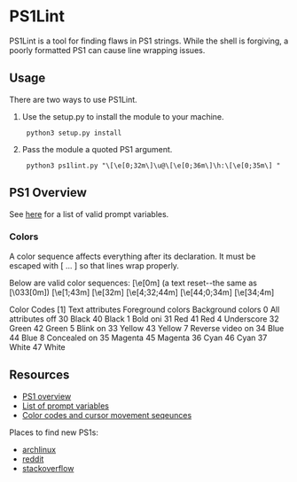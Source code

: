 # PS1Lint

PS1Lint is a tool for finding flaws in PS1 strings. While the shell is forgiving, a poorly formatted PS1 can cause line wrapping issues.

## Usage

There are two ways to use PS1Lint.

1. Use the setup.py to install the module to your machine.

        python3 setup.py install

2. Pass the module a quoted PS1 argument.

        python3 ps1lint.py "\[\e[0;32m\]\u@\[\e[0;36m\]\h:\[\e[0;35m\] "

## PS1 Overview 

See [here](http://www.gnu.org/software/bash/manual/html_node/Printing-a-Prompt.html) for a list of valid prompt variables.

### Colors

A color sequence affects everything after its declaration.
It must be escaped with \[ ... \] so that lines wrap properly.

Below are valid color sequences:
    \[\e[0m\] (a text reset--the same as \[\033[0m\])
    \[\e[1;43m\]
    \[\e[32m\]
    \[\e[4;32;44m\]
    \[\e[44;0;34m\]
    \[\e[34;4m\]

Color Codes [1]
        Text attributes         Foreground colors   Background colors
        0 All attributes off    30 Black            40 Black
        1 Bold oni              31 Red              41 Red
        4 Underscore            32 Green            42 Green
        5 Blink on              33 Yellow           43 Yellow
        7 Reverse video on      34 Blue             44 Blue
        8 Concealed on          35 Magenta          45 Magenta
                                36 Cyan             46 Cyan
                                37 White            47 White

## Resources 

* [PS1 overview](http://www.ibm.com/developerworks/linux/library/l-tip-prompt/)
* [List of prompt variables](http://www.gnu.org/software/bash/manual/html_node/Printing-a-Prompt.html)
* [Color codes and cursor movement seqeunces](http://ascii-table.com/ansi-escape-sequences.php)

Places to find new PS1s:
* [archlinux](https://bbs.archlinux.org/viewtopic.php?id=50885)
* [reddit](http://www.reddit.com/r/programming/comments/697cu/bash_users_what_do_you_have_for_your_ps1/)
* [stackoverflow](http://stackoverflow.com/questions/103857/what-is-your-favorite-bash-prompt)
